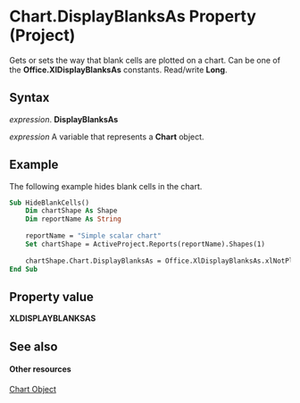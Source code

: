 
# Chart.DisplayBlanksAs Property (Project)
Gets or sets the way that blank cells are plotted on a chart. Can be one of the  **Office.XlDisplayBlanksAs** constants. Read/write **Long**.

## Syntax

 _expression_. **DisplayBlanksAs**

 _expression_ A variable that represents a **Chart** object.


## Example

The following example hides blank cells in the chart.


```vb
Sub HideBlankCells()
    Dim chartShape As Shape
    Dim reportName As String
    
    reportName = "Simple scalar chart"
    Set chartShape = ActiveProject.Reports(reportName).Shapes(1)
    
    chartShape.Chart.DisplayBlanksAs = Office.XlDisplayBlanksAs.xlNotPlotted
End Sub
```


## Property value

 **XLDISPLAYBLANKSAS**


## See also


#### Other resources


[Chart Object](810d4ec1-69d2-c432-b9da-57042b783b85.md)